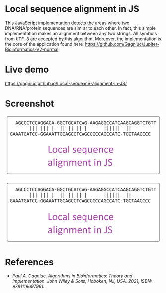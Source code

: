 # Local sequence alignment in JS

This JavaScript implementation detects the areas where two DNA/RNA/protein sequences are similar to each other. In fact, this simple implementation makes an alignment between any two strings. All symbols from <kbd>UTF-8</kbd> are accepted by this algorithm. Moreover, the implementation is the core of the application found here: https://github.com/Gagniuc/Jupiter-Bioinformatics-V2-normal

# Live demo
https://gagniuc.github.io/Local-sequence-alignment-in-JS/

# Screenshot

![screenshot](https://github.com/Gagniuc/Local-sequence-alignment-in-JS/blob/main/img/e.png?raw=true)


![screenshot](https://github.com/Gagniuc/Local-sequence-alignment-in-JS/blob/main/img/e.png?raw=true)

# References

- <i>Paul A. Gagniuc. Algorithms in Bioinformatics: Theory and Implementation. John Wiley & Sons, Hoboken, NJ, USA, 2021, ISBN: 9781119697961.</i>
